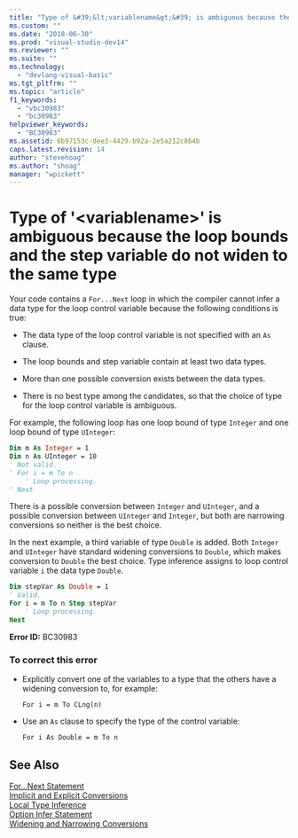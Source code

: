 ```yaml
---
title: "Type of &#39;&lt;variablename&gt;&#39; is ambiguous because the loop bounds and the step variable do not widen to the same type | Microsoft Docs"
ms.custom: ""
ms.date: "2018-06-30"
ms.prod: "visual-studio-dev14"
ms.reviewer: ""
ms.suite: ""
ms.technology: 
  - "devlang-visual-basic"
ms.tgt_pltfrm: ""
ms.topic: "article"
f1_keywords: 
  - "vbc30983"
  - "bc30983"
helpviewer_keywords: 
  - "BC30983"
ms.assetid: 6b97153c-dee3-4429-b92a-2e5a212c864b
caps.latest.revision: 14
author: "stevehoag"
ms.author: "shoag"
manager: "wpickett"
---
```

# Type of &#39;&lt;variablename&gt;&#39; is ambiguous because the loop bounds and the step variable do not widen to the same type
Your code contains a `For...Next` loop in which the compiler cannot infer a data type for the loop control variable because the following conditions is true:  
  
-   The data type of the loop control variable is not specified with an `As` clause.  
  
-   The loop bounds and step variable contain at least two data types.  
  
-   More than one possible conversion exists between the data types.  
  
-   There is no best type among the candidates, so that the choice of type for the loop control variable is ambiguous.  
  
 For example, the following loop has one loop bound of type `Integer` and one loop bound of type `UInteger`:  
  
```vb  
Dim m As Integer = 1  
Dim n As UInteger = 10  
' Not valid.  
' For i = m To n  
    ' Loop processing.  
' Next  
```  
  
 There is a possible conversion between `Integer` and `UInteger`, and a possible conversion between `UInteger` and `Integer`, but both are narrowing conversions so neither is the best choice.  
  
 In the next example, a third variable of type `Double` is added. Both `Integer` and `UInteger` have standard widening conversions to `Double`, which makes conversion to `Double` the best choice. Type inference assigns to loop control variable `i` the data type `Double`.  
  
```vb  
Dim stepVar As Double = 1  
' Valid.  
For i = m To n Step stepVar  
    ' Loop processing.  
Next  
```  
  
 **Error ID:** BC30983  
  
### To correct this error  
  
-   Explicitly convert one of the variables to a type that the others have a widening conversion to, for example:  
  
    ```  
    For i = m To CLng(n)  
    ```  
  
-   Use an `As` clause to specify the type of the control variable:  
  
    ```  
    For i As Double = m To n   
    ```  
  
## See Also  
 [For...Next Statement](http://msdn.microsoft.com/library/f5fc0d51-67ce-4c36-9f09-31c9a91c94e9)   
 [Implicit and Explicit Conversions](http://msdn.microsoft.com/library/77de1659-af8a-492c-967e-e7ef60ccce66)   
 [Local Type Inference](http://msdn.microsoft.com/library/b8307f18-2e56-4ab3-a45a-826873f400f6)   
 [Option Infer Statement](http://msdn.microsoft.com/library/4ad3e6e9-8f5b-4209-a248-de22ef6e4652)   
 [Widening and Narrowing Conversions](http://msdn.microsoft.com/library/058c3152-6c28-4268-af44-2209e774f0bd)